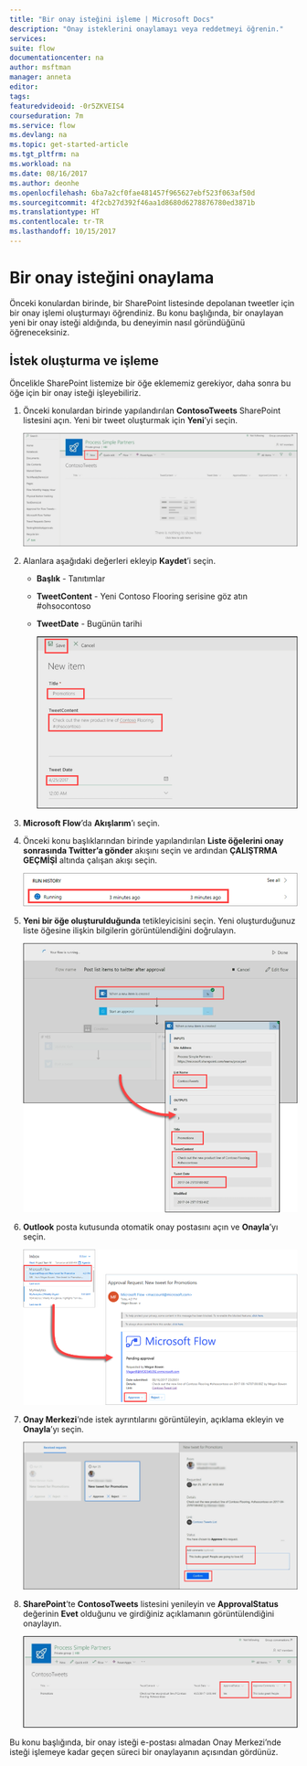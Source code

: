 ```yaml
---
title: "Bir onay isteğini işleme | Microsoft Docs"
description: "Onay isteklerini onaylamayı veya reddetmeyi öğrenin."
services: 
suite: flow
documentationcenter: na
author: msftman
manager: anneta
editor: 
tags: 
featuredvideoid: -0r5ZKVEIS4
courseduration: 7m
ms.service: flow
ms.devlang: na
ms.topic: get-started-article
ms.tgt_pltfrm: na
ms.workload: na
ms.date: 08/16/2017
ms.author: deonhe
ms.openlocfilehash: 6ba7a2cf0fae481457f965627ebf523f063af50d
ms.sourcegitcommit: 4f2cb27d392f46aa1d8680d6278876780ed3871b
ms.translationtype: HT
ms.contentlocale: tr-TR
ms.lasthandoff: 10/15/2017
---
```

# <a name="process-an-approval-request"></a>Bir onay isteğini onaylama
Önceki konulardan birinde, bir SharePoint listesinde depolanan tweetler için bir onay işlemi oluşturmayı öğrendiniz.  Bu konu başlığında, bir onaylayan yeni bir onay isteği aldığında, bu deneyimin nasıl göründüğünü öğreneceksiniz. 

## <a name="create-and-process-a-request"></a>İstek oluşturma ve işleme
Öncelikle SharePoint listemize bir öğe eklememiz gerekiyor, daha sonra bu öğe için bir onay isteği işleyebiliriz.

1. Önceki konulardan birinde yapılandırılan **ContosoTweets** SharePoint listesini açın.  Yeni bir tweet oluşturmak için **Yeni**’yi seçin. 
   
    ![SharePoint listesi](./media/learning-approval-request/sharepoint-list-home.png)
2. Alanlara aşağıdaki değerleri ekleyip **Kaydet**’i seçin.
   
   * **Başlık** - Tanıtımlar
   * **TweetContent** - Yeni Contoso Flooring serisine göz atın #ohsocontoso
   * **TweetDate** - Bugünün tarihi
     
     ![SharePoint yeni öğe](./media/learning-approval-request/sharepoint-new-tweet.png)
3. **Microsoft Flow**’da **Akışlarım**’ı seçin. 
4. Önceki konu başlıklarından birinde yapılandırılan **Liste öğelerini onay sonrasında Twitter’a gönder** akışını seçin ve ardından **ÇALIŞTRMA GEÇMİŞİ** altında çalışan akışı seçin.
   
    ![Çalıştırma geçmişi](./media/learning-approval-request/run-history.png)
5. **Yeni bir öğe oluşturulduğunda** tetikleyicisini seçin. Yeni oluşturduğunuz liste öğesine ilişkin bilgilerin görüntülendiğini doğrulayın.
   
    ![Akış tetikleyici](./media/learning-approval-request/approval-flow.png)
6. **Outlook** posta kutusunda otomatik onay postasını açın ve **Onayla**’yı seçin. 
   
    ![Outlook isteği](./media/learning-approval-request/outlook-mail.png)
7. **Onay Merkezi**’nde istek ayrıntılarını görüntüleyin, açıklama ekleyin ve **Onayla**’yı seçin. 
   
    ![Onay merkezi](./media/learning-approval-request/approval-center.png)
8. **SharePoint**’te **ContosoTweets** listesini yenileyin ve **ApprovalStatus** değerinin **Evet** olduğunu ve girdiğiniz açıklamanın görüntülendiğini onaylayın. 
   
    ![SharePoint listesini yenileme](./media/learning-approval-request/sharepoint-list-approved.png)

Bu konu başlığında, bir onay isteği e-postası almadan Onay Merkezi’nde isteği işlemeye kadar geçen süreci bir onaylayanın açısından gördünüz.

